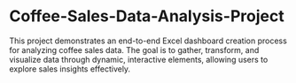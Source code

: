 # Coffee-Sales-Data-Analysis-Project
This project demonstrates an end-to-end Excel dashboard creation process for analyzing coffee sales data. The goal is to gather, transform, and visualize data through dynamic, interactive elements, allowing users to explore sales insights effectively.
